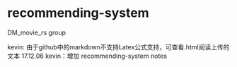 # recommending-system
DM_movie_rs group<p>
kevin: 由于github中的markdown不支持Latex公式支持，可查看.html阅读上传的文本
17.12.06 kevin：增加 recommending-system notes
